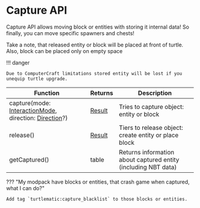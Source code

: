 # Capture API

Capture API allows moving block or entities with storing it internal data! So finally, you can move specific spawners and chests!

Take a note, that released entity or block will be placed at front of turtle. Also, block can be placed only on empty space

!!! danger

    Due to ComputerCraft limitations stored entity will be lost if you unequip turtle upgrade.

| Function                                              | Returns | Description                                                    |
|-------------------------------------------------------|---------|----------------------------------------------------------------|
| capture(mode: [InteractionMode](./introduction.md#interaction-mode), direction: [Direction](./introduction.md#direction)?) | [Result](./introduction.md#result)  | Tries to capture object: entity or block                       |
| release()                                             | [Result](./introduction.md#result)  | Tiers to release object: create entity or place block          |
| getCaptured()                                         | table   | Returns information about captured entity (including NBT data) |


??? "My modpack have blocks or entities, that crash game when captured, what I can do?"

    Add tag `turtlematic:capture_blacklist` to those blocks or entities.
